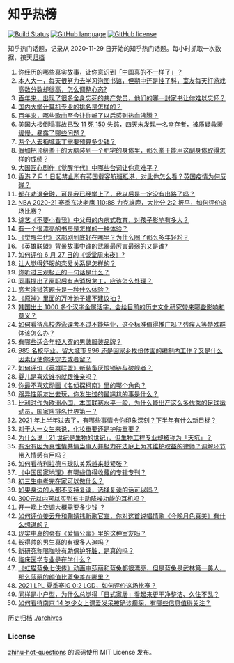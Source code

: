 # 知乎热榜
[![Build Status](https://github.com/ToWeLong/zhihu-hot-questions/workflows/CI/badge.svg)](https://github.com/ToWeLong/zhihu-hot-questions/actions)
[![GitHub language](https://img.shields.io/badge/language-golang-orange.svg)](https://golang.org/)
[![GitHub license](https://img.shields.io/github/license/ToWeLong/zhihu-hot-questions)](https://github.com/ToWeLong/zhihu-hot-questions/blob/main/LICENSE)

知乎热门话题，记录从 2020-11-29 日开始的知乎热门话题。每小时抓取一次数据，按天[归档](./archives)

<!-- BEGIN -->

1. [你经历的哪些真实故事，让你意识到「中国真的不一样了」？](https://www.zhihu.com/question/429896850)
1. [本人大一，每天很努力去学习泡图书馆，但期中还是挂了科，室友每天打游戏高数分数却很高，怎么调整心态?](https://www.zhihu.com/question/355894234)
1. [百年来，出现了很多舍身忘死的共产党员，他们的哪一封家书让你难以忘怀？](https://www.zhihu.com/question/460072405)
1. [国内大学计算机专业的排名是怎样的？](https://www.zhihu.com/question/19825429)
1. [百年来，哪些歌曲至今让你听了以后感到热血沸腾？](https://www.zhihu.com/question/455864364)
1. [美国大楼倒塌事故已致 11 死 150 失踪，四天未发现一名幸存者，被质疑救援缓慢，暴露了哪些问题？](https://www.zhihu.com/question/468831412)
1. [两个人去稻城亚丁需要预算多少钱？](https://www.zhihu.com/question/386004019)
1. [假如把顶级拳王的大脑装到一个肥宅的身体里，那么拳王能用这副身体取得怎样的成绩？](https://www.zhihu.com/question/464880108)
1. [大国匠心剧作《觉醒年代》中哪些台词让你意难平？](https://www.zhihu.com/question/461299889)
1. [香港 7 月 1 日起禁止所有英国载客航班抵港，对此你怎么看？英国疫情为何反弹？](https://www.zhihu.com/question/468775842)
1. [都在劝退金融，可是我已经学上了，我以后是一定没有出路了吗？](https://www.zhihu.com/question/446100938)
1. [NBA 2020-21 赛季东决老鹰 110:88 力克雄鹿，大比分 2:2 扳平，如何评价这场比赛？](https://www.zhihu.com/question/468965877)
1. [综艺《不要小看我》中父母的内疚式教育，对孩子影响有多大？](https://www.zhihu.com/question/466230596)
1. [有一个很漂亮的书房是怎样的一种体验？](https://www.zhihu.com/question/37664691)
1. [《觉醒年代》这部剧到底好在哪里？为什么圈了那么多年轻粉？](https://www.zhihu.com/question/459410613)
1. [《英雄联盟》背景故事中谁的武器最厉害最弱的又是谁?](https://www.zhihu.com/question/368290147)
1. [如何评价 6 月 27 日的《饭堂周末夜》?](https://www.zhihu.com/question/468461137)
1. [让人觉得舒服的恋爱关系是怎样的？](https://www.zhihu.com/question/35736355)
1. [你听过三观极正的一句话是什么？](https://www.zhihu.com/question/316797926)
1. [同事提出了离职后有点消极怠工，应该怎么处理？](https://www.zhihu.com/question/434114178)
1. [高考涂错答题卡是一种什么体验？](https://www.zhihu.com/question/439002225)
1. [《原神》里面的万叶池子建不建议抽？](https://www.zhihu.com/question/468216725)
1. [韩国出土 1000 多个汉字金属活字，会给目前的历史文化研究带来哪些影响和意义？](https://www.zhihu.com/question/468965792)
1. [如何看待高校游泳课考不过不能毕业，这个标准值得推广吗？残疾人等特殊群体该怎么办？](https://www.zhihu.com/question/468805456)
1. [有哪些适合年轻人穿的男装服装品牌？](https://www.zhihu.com/question/27214479)
1. [985 名校毕业，留大城市 996 还是回家乡找份体面的编制内工作？又是什么因素促使你决定去或者留？](https://www.zhihu.com/question/468373506)
1. [如何评价《英雄联盟》新装备厌恨锁链与破舰者？](https://www.zhihu.com/question/467671343)
1. [婴儿是喜欢谁抱就跟谁亲吗？](https://www.zhihu.com/question/454370677)
1. [你最不喜欢动画《名侦探柯南》里的哪个角色？](https://www.zhihu.com/question/463680165)
1. [跟异性朋友出去玩，你发生过的最尴尬的事是什么？](https://www.zhihu.com/question/281832872)
1. [比利时作为欧洲小国，本国联赛水平一般，为什么能出产这么多优秀的足球运动员，国家队排名世界第一？](https://www.zhihu.com/question/466590026)
1. [2021 年上半年过去了，有哪些事情令你印象深刻？下半年有什么新目标？](https://www.zhihu.com/question/468862385)
1. [对于大一女生来说，化妆重要还是护肤重要？](https://www.zhihu.com/question/459039389)
1. [为什么说「21 世纪是生物的世纪」，但生物工程专业却被称为「天坑」？](https://www.zhihu.com/question/466888282)
1. [有没有因为真性情共情当事人并极力在法庭上为其维护权益的律师？调解环节带入情感有用吗？](https://www.zhihu.com/question/467556483)
1. [如何看待利拉德与球队关系越来越紧张？](https://www.zhihu.com/question/468425818)
1. [《中国国家地理》有哪些值得收藏的专辑专刊？](https://www.zhihu.com/question/36595394)
1. [初三生中考完在家可以做什么？](https://www.zhihu.com/question/465916025)
1. [如果身边的人都不支持复读，选择复读的话可以吗？](https://www.zhihu.com/question/466272688)
1. [300元以内可以买到有主动降噪功能的耳机吗？](https://www.zhihu.com/question/459589615)
1. [开一晚上空调大概需要多少钱 ？](https://www.zhihu.com/question/30844890)
1. [如何评价姜云升和鞠婧祎新歌官宣，你对这首说唱情歌《今晚月色真美》有什么想说的？](https://www.zhihu.com/question/468874190)
1. [现实中真的会有《爱情公寓》里的这种室友吗？](https://www.zhihu.com/question/465045658)
1. [长得帅的男生真的有很多人追吗？](https://www.zhihu.com/question/466307046)
1. [新研究称喝咖啡有助保护肝脏，是真的吗？](https://www.zhihu.com/question/468425699)
1. [临床医学专业是在学什么？](https://www.zhihu.com/question/28559201)
1. [《虹猫蓝兔七侠传》动画中莎丽和蓝兔都很漂亮，但是蓝兔是武林第一美人，那么莎丽的颜值比蓝兔差在哪里？](https://www.zhihu.com/question/457762212)
1. [2021 LPL 夏季赛iG 0:2 LGD，如何评价这场比赛？](https://www.zhihu.com/question/468845366)
1. [同样是小户型，为什么总觉得「日式家居」看起来更干净整洁、久住不乱？](https://www.zhihu.com/question/456011068)
1. [如何看待南京 14 岁少女上课爱发呆被确诊癫痫，有哪些信息值得关注？](https://www.zhihu.com/question/468699123)

<!-- END -->

历史归档 [./archives](./archives)


### License
[zhihu-hot-questions](https://github.com/towelong/zhihu-hot-questions) 的源码使用 MIT License 发布。